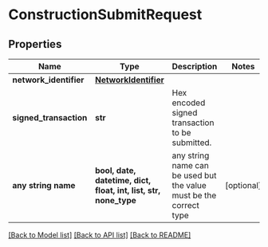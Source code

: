 # ConstructionSubmitRequest


## Properties
Name | Type | Description | Notes
------------ | ------------- | ------------- | -------------
**network_identifier** | [**NetworkIdentifier**](NetworkIdentifier.md) |  | 
**signed_transaction** | **str** | Hex encoded signed transaction to be submitted. | 
**any string name** | **bool, date, datetime, dict, float, int, list, str, none_type** | any string name can be used but the value must be the correct type | [optional]

[[Back to Model list]](../README.md#documentation-for-models) [[Back to API list]](../README.md#documentation-for-api-endpoints) [[Back to README]](../README.md)


